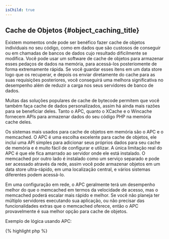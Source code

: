 ```yaml
---
isChild: true
---
```


## Cache de Objetos {#object_caching_title}

Existem momentos onde pode ser benéfico fazer cache de objetos individuais no seu código, como em dados que são
custosos de conseguir ou em chamadas de bancos de dados cujo resultado dificilmente se modifica. Você pode usar um
software de cache de objetos para armazenar esses pedaços de dados na memória, para acessá-los posteriomente de forma
extremamente rápida. Se você guardar esses itens em um data store logo que os recuperar, e depois os enviar
diretamente do cache para as suas requisições posteriores, você conseguirá uma melhora significativa no desempenho
além de reduzir a carga nos seus servidores de banco de dados.

Muitas das soluções populares de cache de bytecode permitem que você também faça cache de dados personalizados, assim
há ainda mais razões para se beneficiar deles. Tanto o APC, quanto o XCache e o Wincache fornecem APIs para armazenar
dados do seu código PHP na memória cache deles.

Os sistemas mais usados para cache de objetos em memória são o APC e o memcached. O APC é uma escolha excelente para
cache de objetos, ele inclui uma API simples para adicionar seus próprios dados para seu cache de memória e é muito
fácil de configurar e utilizar. A única limitação real do APC é que ele fica amarrado ao servidor onde ele está
instalado. O memcached por outro lado é instalado como um serviço separado e pode ser acessado através da rede, assim
você pode armazenar objetos em um data store ultra-rápido, em uma localização central, e vários sistemas diferentes
podem acessá-lo.

Em uma configuração em rede, o APC geralmente terá um desempenho melhor do que o memcached em termos da velocidade de
acesso, mas o memcached poderá escalar mais rápido e melhor. Se você não planeja ter múltiplo servidores executando
sua aplicação, ou não precisar das funcionalidades extras que o memcached oferece, então o APC provavelmente é sua
melhor opção para cache de objetos.

Exemplo de lógica usando APC:

{% highlight php %}
<?php
// verifica se existe um dado salvo como 'expensive_data' no cache
$data = apc_fetch('expensive_data');
if (!$data)
{
    // dado não está no cache, faça a chamada custosa e guarde-a para usar depois
    $data = get_expensive_data();
    apc_store('expensive_data', $data);
}

print_r($data);
{% endhighlight %}

Aprenda mais sobre sistemas populares de cache de objetos:

* [Funções APC](http://php.net/manual/en/ref.apc.php)
* [Memcached](http://memcached.org/)
* [Redis](http://redis.io/)
* [XCache APIs](http://xcache.lighttpd.net/wiki/XcacheApi)
* [Funções do WinCache](http://www.php.net/manual/en/ref.wincache.php)
